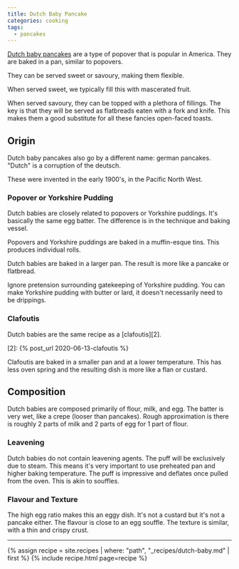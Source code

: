 ```yaml
---
title: Dutch Baby Pancake
categories: cooking
tags:
  - pancakes
---
```


[Dutch baby pancakes][1] are a type of popover that is popular in America.
They are baked in a pan, similar to popovers.

[1]: https://en.wikipedia.org/wiki/Dutch_baby_pancake

They can be served sweet or savoury, making them flexible.

When served sweet, we typically fill this with mascerated fruit.

When served savoury, they can be topped with a plethora of fillings.
The key is that they will be served as flatbreads eaten with a fork and knife.
This makes them a good substitute for all these fancies open-faced toasts.

## Origin

Dutch baby pancakes also go by a different name: german pancakes.
"Dutch" is a corruption of the deutsch.

These were invented in the early 1900's, in the Pacific North West.

### Popover or Yorkshire Pudding

Dutch babies are closely related to popovers or Yorkshire puddings.
It's basically the same egg batter.
The difference is in the technique and baking vessel.

Popovers and Yorkshire puddings are baked in a muffin-esque tins.
This produces individual rolls.

Dutch babies are baked in a larger pan.
The result is more like a pancake or flatbread.

Ignore pretension surrounding gatekeeping of Yorkshire pudding.
You can make Yorkshire pudding with butter or lard, it doesn't necessarily need to be drippings.

### Clafoutis

Dutch babies are the same recipe as a [clafoutis][2].

[2]: {% post_url 2020-06-13-clafoutis %}

Clafoutis are baked in a smaller pan and at a lower temperature.
This has less oven spring and the resulting dish is more like a flan or custard.

## Composition

Dutch babies are composed primarily of flour, milk, and egg.
The batter is very wet, like a crepe (looser than pancakes).
Rough approximation is there is roughly 2 parts of milk and 2 parts of egg for 1 part of flour.

### Leavening

Dutch babies do not contain leavening agents.
The puff will be exclusively due to steam.
This means it's very important to use preheated pan and higher baking temperature.
The puff is impressive and deflates once pulled from the oven.
This is akin to souffles.

### Flavour and Texture

The high egg ratio makes this an eggy dish.
It's not a custard but it's not a pancake either.
The flavour is close to an egg souffle.
The texture is similar, with a thin and crispy crust.

---

{% assign recipe = site.recipes | where: "path",  "_recipes/dutch-baby.md" | first %}
{% include recipe.html page=recipe %}
